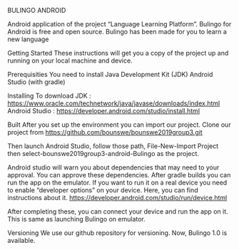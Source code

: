 BULINGO ANDROID

Android application of the project “Language Learning Platform”. Bulingo for Android is free and open source. Bulingo has been made for you to learn a new language

Getting Started
These instructions will get you a copy of the project up and running on your local machine and device.

Prerequisities
You need to install
	Java Development Kit (JDK)
	Android Studio (with gradle)
	
Installing
 To download 
JDK : https://www.oracle.com/technetwork/java/javase/downloads/index.html
Android Studio : https://developer.android.com/studio/install.html

Built
After you set up the environment you can import our project. Clone our project from 
https://github.com/bounswe/bounswe2019group3.git

Then launch Android Studio, follow those path,
File-New-Import Project then select-bounswe2019group3-android-Bulingo as the project.

Android studio will warn you about dependencies that may need to your approval. You can approve these dependencies. 
After gradle builds you can run the app on the emulator. 
If you want to run it on a real device you need to enable “developer options” on your device.
Here, you can find instructions about it.
https://developer.android.com/studio/run/device.html

After completing these, you can connect your device and run the app on it. This is same as launching Bulingo on emulator.

Versioning
We use our github repository for versioning. Now, Bulingo 1.0 is available.

